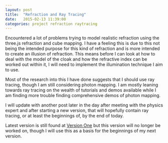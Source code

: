 ```yaml
---
layout: post
title:  "Refraction and Ray Tracing"
date:   2015-02-13 11:39:00
categories: project refraction raytracing
---
```


Encountered a lot of problems trying to model realistic refraction using the three.js refraction and cube mapping.
I have a feeling this is due to this not being the intended purpose for this kind of refraction and is more intended
to create an illusion of refraction. This means before I can look at how to deal with the model of the cloak and
how the refractive index can be worked out within it, I will need to implement the illumination technique I aim to use.

Most of the research into this I have done suggests that I should use ray tracing, though I am still considering photon
mapping. I am mostly leaning towards ray tracing on the wealth of tutorials and demos available while I am finding more trouble
finding comprehensive demos of photon mapping.

I will update with another post later in the day after meeting with the physics expert and after starting a new version, that will hopefully contain ray tracing, or at least the beginnings of, by the end of today.

Latest version is still found at [Version One](http://krf12.github.io/RenderingInvisibility/pages/version1.html) but this version will
no longer be worked on, though I will use this as a basis for the beginnings of my next version.
